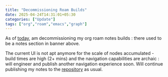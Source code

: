 ```yaml
---
title: "Decommissioning Roam Builds"
date: 2025-04-24T14:31:01+05:30
categories: ["Update"]
tags: ["org","roam","emacs","graph"]
---
```


As of [today](https://github.com/rajp152k/buffer/commit/ab67e8281cd4159077d4524e13c57c1d3a6623c8#diff-8b236f169972d04a6ef8a362fb84d1e2654e1ff5d347267fd78cfb10d904f0d5), am decommissioning my org roam notes builds : there used to be a notes section in banner above.  

The current UI is not apt anymore for the scale of nodes accumulated - build times are high (2+ mins) and the navigation capabilities are archaic : will engineer and publish another navigation experience soon. Will continue publishing my notes to the [repository](https://github.com/rajp152k/buffer) as usual.  
